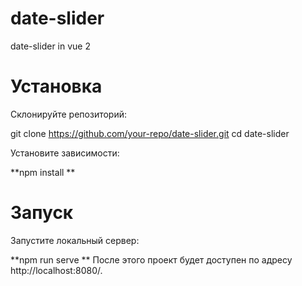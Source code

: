 # date-slider

date-slider in vue 2

# Установка

Склонируйте репозиторий:

git clone https://github.com/your-repo/date-slider.git
cd date-slider

Установите зависимости:

**npm install
**

# Запуск

Запустите локальный сервер:

**npm run serve
**
После этого проект будет доступен по адресу http://localhost:8080/.
